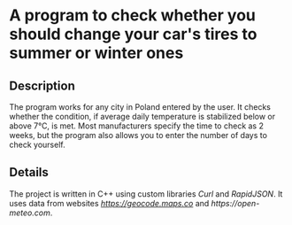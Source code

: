 # A program to check whether you should change your car's tires to summer or winter ones

## Description
The program works for any city in Poland entered by the user. It checks whether the condition, if average daily temperature is stabilized below or above 7°C, is met. Most manufacturers specify the time to check as 2 weeks, but the program also allows you to enter the number of days to check yourself.


## Details
The project is written in C++ using custom libraries _Curl_ and _RapidJSON_. It uses data from websites _https://geocode.maps.co_ and _https://open-meteo.com_.
